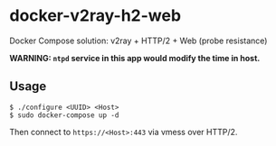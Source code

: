 # docker-v2ray-h2-web
Docker Compose solution: v2ray + HTTP/2 + Web (probe resistance)

**WARNING: `ntpd` service in this app would modify the time in host.**

## Usage

```
$ ./configure <UUID> <Host>
$ sudo docker-compose up -d
```

Then connect to `https://<Host>:443` via vmess over HTTP/2.
